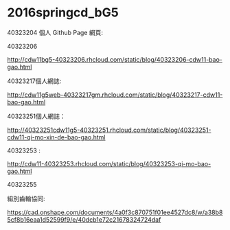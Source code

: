 # 2016springcd_bG5
40323204
個人 Github Page 網頁:

40323206  

http://cdw11bg5-40323206.rhcloud.com/static/blog/40323206-cdw11-bao-gao.html

40323217個人網誌:

http://cdw11g5web-40323217gm.rhcloud.com/static/blog/40323217-cdw11-bao-gao.html


40323251個人網誌：

http://40323251cdw11g5-40323251.rhcloud.com/static/blog/40323251-cdw11-qi-mo-xin-de-bao-gao.html

40323253  :

http://cdw11-40323253.rhcloud.com/static/blog/40323253-qi-mo-bao-gao.html


40323255



組別齒輪協同: 

https://cad.onshape.com/documents/4a0f3c870751f01ee4527dc8/w/a38b85cf8b16eaa1d52599f9/e/40dcb1e72c21678324724daf

